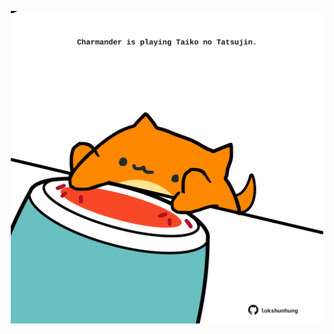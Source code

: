<!-- built at 05/05/2024, 20:00:44 UTC -->
<p align="center">
  <img width="500" height="500" src="./ReadmeImage.svg">
</p>
